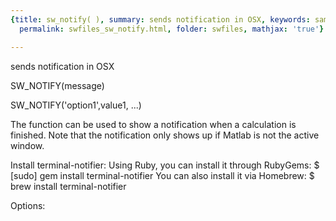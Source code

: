 ```yaml
---
{title: sw_notify( ), summary: sends notification in OSX, keywords: sample, sidebar: sw_sidebar,
  permalink: swfiles_sw_notify.html, folder: swfiles, mathjax: 'true'}

---
```

sends notification in OSX
 
SW_NOTIFY(message)
 
SW_NOTIFY('option1',value1, ...)
 
 
The function can be used to show a notification when a calculation is
finished. Note that the notification only shows up if Matlab is not
the active window.
 
Install terminal-notifier:
Using Ruby, you can install it through RubyGems:
$ [sudo] gem install terminal-notifier
You can also install it via Homebrew:
$ brew install terminal-notifier
 
Options:
 
